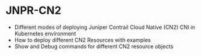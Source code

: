 # JNPR-CN2


* Different modes of deploying Juniper Contrail Cloud Native (CN2) CNI in Kubernetes environment
* How to deploy different CN2 Resources with examples
* Show and Debug commands for different CN2 resource objects
